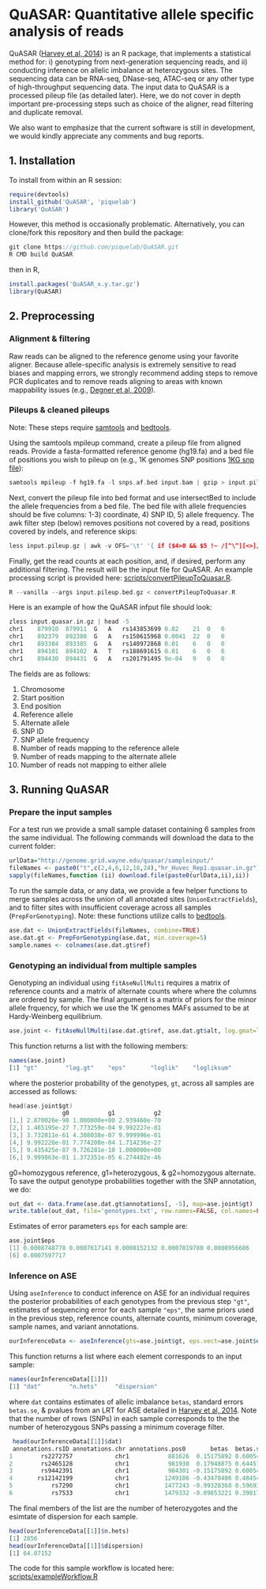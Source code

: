 # QuASAR: Quantitative allele specific analysis of reads
QuASAR ([Harvey et al, 2014]) is an R package, that implements a statistical method for: i) genotyping from next-generation sequencing reads, and ii) conducting inference on allelic imbalance at heterozygous sites. The sequencing data can be RNA-seq, DNase-seq, ATAC-seq or any other type of high-throughput sequencing data. The input data to QuASAR is a processed pileup file (as detailed later). Here, we do not cover in depth important pre-processing steps such as choice of the aligner, read filtering and duplicate removal.

We also want to emphasize that the current software is still in development, we would kindly appreciate any comments and bug reports.
<!---
Prior to analsyis, RNA-Seq data must undergo alignment with a modern aligner, quality filtering, duplicate removal, and the creation of pileups. There are many tools and tutorials available for preprocessing Next Generation Sequencing data, but we will only describe the tools we used and expect the user to have basic familiarity with standard bioinformatics command-line tools. Our goal with this tutorial is to cover the following:

1. Installing QuASAR
2. Preprocessing 
   * Alignment, filtering, and removing duplicates. (Description of, not a tutorial how)
   * Pileups and clean pileups
3. QuASAR analyis pipeline
   * Genotyping single or multiple samples
   * Inference on ASE
   * Sample workflow

**Quick-start**: Users comfortable processing RNA-Seq data to the level of pileups should skip to the second step of preprocessing. 
-->

## 1. Installation

To install from within an R session:

```R
require(devtools)
install_github('QuASAR', 'piquelab')
library('QuASAR')
```

However, this method is occasionally problematic. Alternatively, you can clone/fork this repository and then build the package:
```C
git clone https://github.com/piquelab/QuASAR.git
R CMD build QuASAR
```
then in R,
```R
install.packages('QuASAR_x.y.tar.gz')
library(QuASAR)
```

## 2. Preprocessing
### Alignment & filtering
Raw reads can be aligned to the reference genome using your favorite aligner. Because allele-specific analysis is extremely sensitive to read biases and mapping errors, we strongly recommend adding steps to remove PCR duplicates and to remove reads aligning to areas with known mappability issues (e.g., [Degner et al, 2009]).


### Pileups & cleaned pileups
Note: These steps require [samtools] and [bedtools].

Using the samtools mpileup command, create a pileup file from aligned reads. Provide a fasta-formatted reference genome (hg19.fa) and a bed file of positions you wish to pileup on (e.g., 1K genomes SNP positions [1KG snp file]):

```C
samtools mpileup -f hg19.fa -l snps.af.bed input.bam | gzip > input.pileup.gz
```

Next, convert the pileup file into bed format and use intersectBed to include the allele frequencies from a bed file. The bed file with allele frequencies should be five columns: 1-3) coordinate, 4) SNP ID, 5) allele frequency. The awk filter step (below) removes positions not covered by a read, positions covered by indels, and reference skips:

```C
less input.pileup.gz | awk -v OFS='\t' '{ if ($4>0 && $5 !~ /[^\^][<>]/ && $5 !~ /\+[0-9]+[ACGTNacgtn]+/ && $5 !~ /-[0-9]+[ACGTNacgtn]+/ && $5 !~ /[^\^]\*/) print $1,$2-1,$2,$3,$4,$5,$6}' | sortBed -i stdin | intersectBed -a stdin -b snps.af.bed -wo | cut -f 1-7,11-14 | gzip > input.pileup.bed.gz
```

Finally, get the read counts at each position, and, if desired, perform any additional filtering. The result will be the input file for QuASAR. An example processing script is provided here: [scripts/convertPileupToQuasar.R].

```C
R --vanilla --args input.pileup.bed.gz < convertPileupToQuasar.R
```

Here is an example of how the QuASAR infput file should look:

```C
zless input.quasar.in.gz | head -5
chr1	879910	879911	G	A	rs143853699	0.02	21	0	0
chr1	892379	892380	G	A	rs150615968	0.0041	22	0	0
chr1	893384	893385	G	A	rs140972868	0.01	6	0	0
chr1	894101	894102	A	T	rs188691615	0.01	6	0	0
chr1	894430	894431	G	A	rs201791495	9e-04	9	0	0
```

The fields are as follows: 
1. Chromosome 
2. Start position 
3. End position 
4. Reference allele 
5. Alternate allele 
6. SNP ID 
7. SNP allele frequency 
8. Number of reads mapping to the reference allele 
9. Number of reads mapping to the alternate allele 
10. Number of reads not mapping to either allele

## 3. Running QuASAR

### Prepare the input samples 
For a test run we provide a small sample dataset containing 6 samples from the same individual. 
The following commands will download the data to the current folder:

```R
urlData="http://genome.grid.wayne.edu/quasar/sampleinput/"
fileNames <- paste0("t",c(2,4,6,12,18,24),"hr_Huvec_Rep1.quasar.in.gz")
sapply(fileNames,function (ii) download.file(paste0(urlData,ii),ii))
```

To run the sample data, or any data, we provide a few helper functions to merge samples across the union of all annotated sites (`UnionExtractFields`), and to filter sites with insufficient coverage across all samples (`PrepForGenotyping`). Note: these functions utilize calls to [bedtools].

```R
ase.dat <- UnionExtractFields(fileNames, combine=TRUE)
ase.dat.gt <- PrepForGenotyping(ase.dat, min.coverage=5)
sample.names <- colnames(ase.dat.gt$ref)
```

### Genotyping an individual from multiple samples
Genotyping an individual using `fitAseNullMulti` requires a matrix of reference counts and a matrix of alternate counts where where the columns are ordered by sample. The final argument is a matrix of priors for the minor allele frquency, for which we use the 1K genomes MAFs assumed to be at Hardy-Weinberg equilibrium.  
```R
ase.joint <- fitAseNullMulti(ase.dat.gt$ref, ase.dat.gt$alt, log.gmat=log(ase.dat.gt$gmat))
```
This function returns a list with the following members:
```R
names(ase.joint)
[1] "gt"        "log.gt"    "eps"       "loglik"    "logliksum"
```
where the posterior probability of the genotypes, `gt`, across all samples are accessed as follows:
```C
head(ase.joint$gt)
               g0           g1           g2
[1,] 2.870026e-98 1.000000e+00 2.939460e-70
[2,] 1.465195e-27 7.773259e-04 9.992227e-01
[3,] 3.732811e-61 4.308038e-07 9.999996e-01
[4,] 9.992226e-01 7.774208e-04 1.714236e-27
[5,] 9.435425e-87 9.726281e-10 1.000000e+00
[6,] 9.999863e-01 1.372351e-05 6.274482e-46
```

g0=homozygous reference, g1=heterozygous, & g2=homozygous alternate. To save the output genotype probabilities together with the SNP annotation, we do:                                                                                                
```R
out_dat <- data.frame(ase.dat.gt$annotations[, -5], map=ase.joint$gt)
write.table(out_dat, file='genotypes.txt', row.names=FALSE, col.names=FALSE, quote=FALSE,sep="\t")
```

Estimates of error parameters `eps` for each sample are:

```C
ase.joint$eps
[1] 0.0008748778 0.0007617141 0.0008152132 0.0007819780 0.0008956686
[6] 0.0007597717
```


### Inference on ASE
Using `aseInference` to conduct inference on ASE for an individual requires the posterior probabilities of each genotypes from the previous step `"gt"`, estimates of sequencing error for each sample `"eps"`, the same priors used in the previous step, reference counts, alternate counts, minimum coverage, sample names, and variant annotations. 
```R
ourInferenceData <- aseInference(gts=ase.joint$gt, eps.vect=ase.joint$eps, priors=ase.dat.gt$gmat, ref.mat=ase.dat.gt$ref, alt.mat=ase.dat.gt$alt, min.cov=10, sample.names=sample.names, annos=ase.dat.gt$annotations)
```
This function returns a list where each element corresponds to an input sample:
```R
names(ourInferenceData[[1]])
[1] "dat"        "n.hets"     "dispersion"
```
where `dat` contains estimates of allelic imbalance `betas`, standard errors `betas.se`, & pvalues from an LRT for ASE detailed in [Harvey et al, 2014]. Note that the number of rows (SNPs) in each sample corresponds to the the number of heterozygous SNPs passing a minimum coverage filter. 
```R
 head(ourInferenceData[[1]]$dat)
 annotations.rsID annotations.chr annotations.pos0       betas  betas.se    pval3 
1        rs2272757            chr1           881626  0.15175892 0.6005410 0.80049721
2        rs2465128            chr1           981930  0.17948875 0.6445723 0.78065789
3        rs9442391            chr1           984301 -0.15175892 0.6005410 0.80049721
4       rs12142199            chr1          1249186 -0.43478406 0.4845478 0.36955958
5           rs7290            chr1          1477243 -0.99328368 0.5969363 0.09611857
6           rs7533            chr1          1479332 -0.09853221 0.3981711 0.80455070
```
The final members of the list are the number of heterozygotes and the esimtate of dispersion for each sample.
```R
head(ourInferenceData[[1]]$n.hets)
[1] 2856
head(ourInferenceData[[1]]$dispersion)
[1] 64.07152
```

The code for this sample workflow is located here:
[scripts/exampleWorkflow.R]

<!-- links -->
[Harvey et al, 2014]:http://biorxiv.org/content/early/2014/07/29/007492
[Degner et al, 2009]:http://www.ncbi.nlm.nih.gov/pubmed/19808877
[samtools]:http://samtools.sourceforge.net/
[bedtools]:https://github.com/arq5x/bedtools2
[scripts/convertPileupToQuasar.R]:scripts/convertPileupToQuasar.R
[scripts/exampleWorkflow.R]:scripts/exampleWorkflow.R
[1KG snp file]:http://genome.grid.wayne.edu/centisnps/1kgSnps.html
